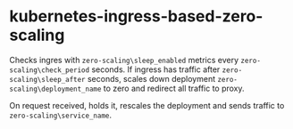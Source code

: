 # kubernetes-ingress-based-zero-scaling

Checks ingres with `zero-scaling\sleep_enabled` metrics every `zero-scaling\check_period` seconds. If ingress has traffic after `zero-scaling\sleep_after` seconds, scales down deployment `zero-scaling\deployment_name` to zero and redirect all traffic to proxy. 

On request received, holds it, rescales the deployment and sends traffic to `zero-scaling\service_name`.
